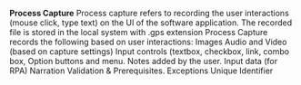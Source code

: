 **Process Capture**
Process capture refers to recording the user interactions (mouse click, type text) on the UI of the software application. The recorded file is stored in the local system with .gps extension 
Process Capture records the following based on user interactions:
Images
Audio and Video (based on capture settings)
Input controls (textbox, checkbox, link, combo box, Option buttons and menu.
Notes added by the user.
Input data (for RPA)
Narration
Validation & Prerequisites.
Exceptions
Unique Identifier
